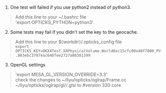 1. One test will failed if you use python2 instead of python3.
  > Add this line to your ~/.bashrc file  
  'export OPTICKS_PYTHON=python3'

2. Some tests may fail if you didn't set the key to the geocache.
  > Add this line to your ${workdir}/.opticks_config file  
  `export OPTICKS_KEY=OKX4Test.X4PhysicalVolume.World0xc15cfc00x40f7000_PV.803ebc37074ac640fee2727a86381399`  

3. OpenGL settings
  > 'export MESA_GL_VERSION_OVERRIDE=3.3'  
  check the changes to ~/liyu/opticks/oglrap/Frame.cc 
  ~/liyu/opticks/oglrap/gl/*/*.glsl to #version 330 core  
